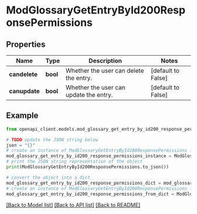 # ModGlossaryGetEntryById200ResponsePermissions


## Properties

Name | Type | Description | Notes
------------ | ------------- | ------------- | -------------
**candelete** | **bool** | Whether the user can delete the entry. | [default to False]
**canupdate** | **bool** | Whether the user can update the entry. | [default to False]

## Example

```python
from openapi_client.models.mod_glossary_get_entry_by_id200_response_permissions import ModGlossaryGetEntryById200ResponsePermissions

# TODO update the JSON string below
json = "{}"
# create an instance of ModGlossaryGetEntryById200ResponsePermissions from a JSON string
mod_glossary_get_entry_by_id200_response_permissions_instance = ModGlossaryGetEntryById200ResponsePermissions.from_json(json)
# print the JSON string representation of the object
print(ModGlossaryGetEntryById200ResponsePermissions.to_json())

# convert the object into a dict
mod_glossary_get_entry_by_id200_response_permissions_dict = mod_glossary_get_entry_by_id200_response_permissions_instance.to_dict()
# create an instance of ModGlossaryGetEntryById200ResponsePermissions from a dict
mod_glossary_get_entry_by_id200_response_permissions_from_dict = ModGlossaryGetEntryById200ResponsePermissions.from_dict(mod_glossary_get_entry_by_id200_response_permissions_dict)
```
[[Back to Model list]](../README.md#documentation-for-models) [[Back to API list]](../README.md#documentation-for-api-endpoints) [[Back to README]](../README.md)



